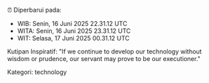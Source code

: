 ⏰ Diperbarui pada:
- WIB: Senin, 16 Juni 2025 22.31.12 UTC
- WITA: Senin, 16 Juni 2025 23.31.12 UTC
- WIT: Selasa, 17 Juni 2025 00.31.12 UTC

Kutipan Inspiratif:
"If we continue to develop our technology without wisdom or prudence, our servant may prove to be our executioner."


Kategori: technology

